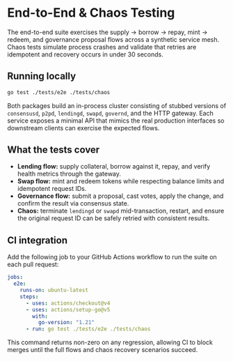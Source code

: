 # End-to-End & Chaos Testing

The end-to-end suite exercises the supply → borrow → repay, mint → redeem, and governance proposal flows across a synthetic service mesh. Chaos tests simulate process crashes and validate that retries are idempotent and recovery occurs in under 30 seconds.

## Running locally

```bash
go test ./tests/e2e ./tests/chaos
```

Both packages build an in-process cluster consisting of stubbed versions of `consensusd`, `p2pd`, `lendingd`, `swapd`, `governd`, and the HTTP gateway. Each service exposes a minimal API that mimics the real production interfaces so downstream clients can exercise the expected flows.

## What the tests cover

- **Lending flow:** supply collateral, borrow against it, repay, and verify health metrics through the gateway.
- **Swap flow:** mint and redeem tokens while respecting balance limits and idempotent request IDs.
- **Governance flow:** submit a proposal, cast votes, apply the change, and confirm the result via consensus state.
- **Chaos:** terminate `lendingd` or `swapd` mid-transaction, restart, and ensure the original request ID can be safely retried with consistent results.

## CI integration

Add the following job to your GitHub Actions workflow to run the suite on each pull request:

```yaml
jobs:
  e2e:
    runs-on: ubuntu-latest
    steps:
      - uses: actions/checkout@v4
      - uses: actions/setup-go@v5
        with:
          go-version: "1.21"
      - run: go test ./tests/e2e ./tests/chaos
```

This command returns non-zero on any regression, allowing CI to block merges until the full flows and chaos recovery scenarios succeed.
